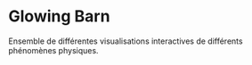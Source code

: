 # Glowing Barn

Ensemble de différentes visualisations interactives de différents phénomènes physiques.